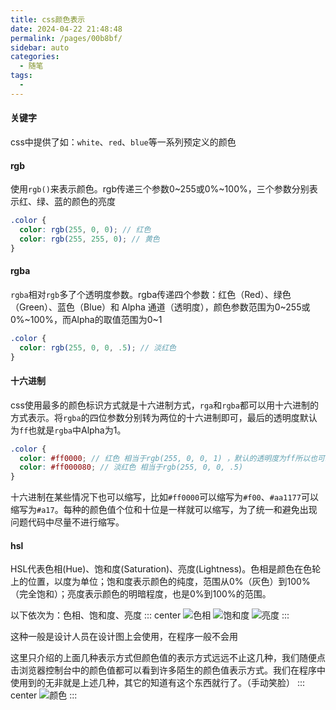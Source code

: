 ```yaml
---
title: css颜色表示
date: 2024-04-22 21:48:48
permalink: /pages/00b8bf/
sidebar: auto
categories:
  - 随笔
tags:
  - 
---
```

#### 关键字
css中提供了如：`white`、`red`、`blue`等一系列预定义的颜色



#### rgb
使用`rgb()`来表示颜色。rgb传递三个参数0~255或0%~100%，三个参数分别表示红、绿、蓝的颜色的亮度
```scss
.color {
  color: rgb(255, 0, 0); // 红色
  color: rgb(255, 255, 0); // 黄色
}
```

#### rgba
`rgba`相对`rgb`多了个透明度参数。rgba传递四个参数：红色（Red）、绿色（Green）、蓝色（Blue）和 Alpha 通道（透明度），颜色参数范围为0~255或0%~100%，而Alpha的取值范围为0~1
```scss
.color {
  color: rgb(255, 0, 0, .5); // 淡红色
}
```


#### 十六进制
css使用最多的颜色标识方式就是十六进制方式，`rga`和`rgba`都可以用十六进制的方式表示。将`rgba`的四位参数分别转为两位的十六进制即可，最后的透明度默认为`ff`也就是`rgba`中Alpha为1。
```scss
.color {
  color: #ff0000; // 红色 相当于rgb(255, 0, 0, 1) ，默认的透明度为ff所以也可以写为#ff0000ff
  color: #ff000080; // 淡红色 相当于rgb(255, 0, 0, .5)
}
```
十六进制在某些情况下也可以缩写，比如`#ff0000`可以缩写为`#f00`、`#aa1177`可以缩写为`#a17`。每种的颜色值个位和十位是一样就可以缩写，为了统一和避免出现问题代码中尽量不进行缩写。


#### hsl
HSL代表色相(Hue)、饱和度(Saturation)、亮度(Lightness)。色相是颜色在色轮上的位置，以度为单位；饱和度表示颜色的纯度，范围从0%（灰色）到100%（完全饱和）；亮度表示颜色的明暗程度，也是0%到100%的范围。

以下依次为：色相、饱和度、亮度
::: center
![色相](https://lhost.oss-cn-chengdu.aliyuncs.com/blog/20240423160943.png)
![饱和度](https://lhost.oss-cn-chengdu.aliyuncs.com/blog/20240423161248.png)
![亮度](https://lhost.oss-cn-chengdu.aliyuncs.com/blog/20240423161310.png)
:::

这种一般是设计人员在设计图上会使用，在程序一般不会用


这里只介绍的上面几种表示方式但颜色值的表示方式远远不止这几种，我们随便点击浏览器控制台中的颜色值都可以看到许多陌生的颜色值表示方式。我们在程序中使用到的无非就是上述几种，其它的知道有这个东西就行了。（手动笑脸）
::: center
![颜色](https://lhost.oss-cn-chengdu.aliyuncs.com/blog/20240423161603.png)
:::